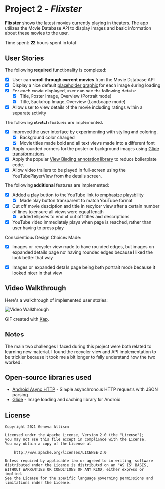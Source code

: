 # Project 2 - *Flixster*

**Flixster** shows the latest movies currently playing in theaters. The app utilizes the Movie Database API to display images and basic information about these movies to the user.

Time spent: **22** hours spent in total

## User Stories

The following **required** functionality is completed:

* [X] User can **scroll through current movies** from the Movie Database API
* [X] Display a nice default [placeholder graphic](https://guides.codepath.org/android/Displaying-Images-with-the-Glide-Library#advanced-usage) for each image during loading
* [X] For each movie displayed, user can see the following details:
  * [X] Title, Poster Image, Overview (Portrait mode)
  * [X] Title, Backdrop Image, Overview (Landscape mode)
* [X] Allow user to view details of the movie including ratings within a separate activity

The following **stretch** features are implemented:

* [X] Improved the user interface by experimenting with styling and coloring.
  * [X] Background color changed
  * [X] Movie titles made bold and all text views made into a different font
* [X] Apply rounded corners for the poster or background images using [Glide transformations](https://guides.codepath.org/android/Displaying-Images-with-the-Glide-Library#transformations)
* [X] Apply the popular [View Binding annotation library](http://guides.codepath.org/android/Reducing-View-Boilerplate-with-ViewBinding) to reduce boilerplate code.
* [X] Allow video trailers to be played in full-screen using the YouTubePlayerView from the details screen.

The following **additional** features are implemented:

* [X] Added a play button to the YouTube link to emphasize playability
  * [X] Made play button transparent to match YouTube format
* [X] Cut off movie desciption and title in recylcer view after a certain number of lines to ensure all views were equal length
  * [X] added ellipses to end of cut off titles and descriptions
 * [X] YouTube video immediately plays when page is reached, rather than user having to press play

Conscientious Design Choices Made:

* [X] Images on recycler view made to have rounded edges, but images on expanded details page not having rounded edges because I liked the look better that way
* [X] Images on expanded details page being both portrait mode because it looked nicer in that view


## Video Walkthrough

Here's a walkthrough of implemented user stories:

<img src='http://i.imgur.com/link/to/your/gif/file.gif' title='Video Walkthrough' width='' alt='Video Walkthrough' />

GIF created with [Kap](https://getkap.co/).

## Notes

The main two challenges I faced during this project were both related to learning new material. I found the recycler view and API implementation to be trickier because it took me a bit longer to fully understand how the two worked.

## Open-source libraries used

- [Android Async HTTP](https://github.com/loopj/android-async-http) - Simple asynchronous HTTP requests with JSON parsing
- [Glide](https://github.com/bumptech/glide) - Image loading and caching library for Android

## License

    Copyright 2021 Geneva Allison

    Licensed under the Apache License, Version 2.0 (the "License");
    you may not use this file except in compliance with the License.
    You may obtain a copy of the License at

        http://www.apache.org/licenses/LICENSE-2.0

    Unless required by applicable law or agreed to in writing, software
    distributed under the License is distributed on an "AS IS" BASIS,
    WITHOUT WARRANTIES OR CONDITIONS OF ANY KIND, either express or implied.
    See the License for the specific language governing permissions and
    limitations under the License.
